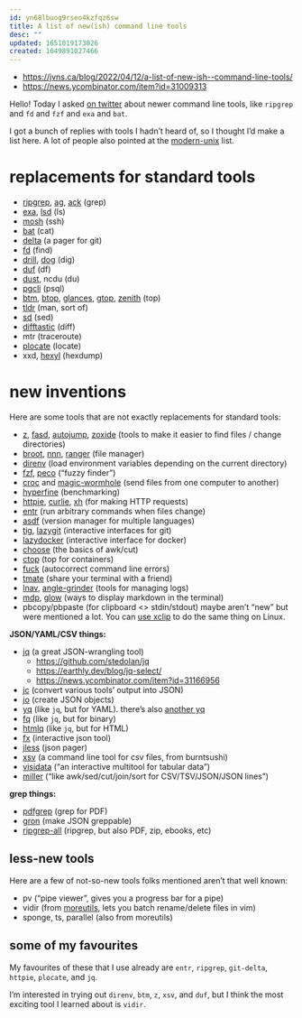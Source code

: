 ```yaml
---
id: yn68lbuog9rseo4kzfqz6sw
title: A list of new(ish) command line tools
desc: ""
updated: 1651019173026
created: 1649891027466
---
```


- https://jvns.ca/blog/2022/04/12/a-list-of-new-ish--command-line-tools/
- https://news.ycombinator.com/item?id=31009313

Hello! Today I asked [on twitter](https://twitter.com/b0rk/status/1513903221466664962) about newer command line tools, like `ripgrep` and `fd` and `fzf` and `exa` and `bat`.

I got a bunch of replies with tools I hadn’t heard of, so I thought I’d make a list here. A lot of people also pointed at the [modern-unix](https://github.com/ibraheemdev/modern-unix) list.

# replacements for standard tools

- [ripgrep](https://github.com/BurntSushi/ripgrep/), [ag](https://github.com/ggreer/the_silver_searcher), [ack](https://github.com/beyondgrep/ack3) (grep)
- [exa](https://github.com/ogham/exa), [lsd](https://github.com/Peltoche/lsd) (ls)
- [mosh](https://mosh.org/) (ssh)
- [bat](https://github.com/sharkdp/bat) (cat)
- [delta](https://github.com/dandavison/delta) (a pager for git)
- [fd](https://github.com/sharkdp/fd) (find)
- [drill](https://www.nlnetlabs.nl/projects/ldns/about/), [dog](https://github.com/ogham/dog) (dig)
- [duf](https://github.com/muesli/duf) (df)
- [dust](https://github.com/bootandy/dust), ncdu (du)
- [pgcli](https://www.pgcli.com/) (psql)
- [btm](https://github.com/ClementTsang/bottom), [btop](https://github.com/aristocratos/btop), [glances](https://github.com/nicolargo/glances), [gtop](https://github.com/aksakalli/gtop), [zenith](https://github.com/bvaisvil/zenith) (top)
- [tldr](https://tldr.sh/) (man, sort of)
- [sd](https://github.com/chmln/sd) (sed)
- [difftastic](https://github.com/Wilfred/difftastic) (diff)
- mtr (traceroute)
- [plocate](https://plocate.sesse.net/) (locate)
- xxd, [hexyl](https://github.com/sharkdp/hexyl) (hexdump)

# new inventions

Here are some tools that are not exactly replacements for standard tools:

- [z](https://github.com/rupa/z), [fasd](https://github.com/clvv/fasd), [autojump](https://github.com/wting/autojump), [zoxide](https://github.com/ajeetdsouza/zoxide) (tools to make it easier to find files / change directories)
- [broot](https://github.com/Canop/broot), [nnn](https://github.com/jarun/nnn), [ranger](https://github.com/ranger/ranger) (file manager)
- [direnv](https://github.com/direnv/direnv) (load environment variables depending on the current directory)
- [fzf](https://github.com/junegunn/fzf), [peco](https://github.com/peco/peco) (“fuzzy finder”)
- [croc](https://github.com/schollz/croc) and [magic-wormhole](https://github.com/magic-wormhole/magic-wormhole) (send files from one computer to another)
- [hyperfine](https://github.com/sharkdp/hyperfine) (benchmarking)
- [httpie](https://httpie.io/), [curlie](https://github.com/rs/curlie), [xh](https://github.com/ducaale/xh) (for making HTTP requests)
- [entr](https://github.com/eradman/entr) (run arbitrary commands when files change)
- [asdf](https://github.com/asdf-vm/asdf) (version manager for multiple languages)
- [tig](https://github.com/jonas/tig), [lazygit](https://github.com/jesseduffield/lazygit) (interactive interfaces for git)
- [lazydocker](https://github.com/jesseduffield/lazydocker) (interactive interface for docker)
- [choose](https://github.com/theryangeary/choose) (the basics of awk/cut)
- [ctop](https://github.com/bcicen/ctop) (top for containers)
- [fuck](https://github.com/nvbn/thefuck) (autocorrect command line errors)
- [tmate](https://tmate.io/) (share your terminal with a friend)
- [lnav](https://github.com/tstack/lnav), [angle-grinder](https://github.com/rcoh/angle-grinder) (tools for managing logs)
- [mdp](https://github.com/visit1985/mdp), [glow](https://github.com/charmbracelet/glow) (ways to display markdown in the terminal)
- pbcopy/pbpaste (for clipboard <> stdin/stdout) maybe aren’t “new” but were mentioned a lot. You can [use xclip](https://stackoverflow.com/questions/5130968/how-can-i-copy-the-output-of-a-command-directly-into-my-clipboard/41843618#41843618) to do the same thing on Linux.

**JSON/YAML/CSV things:**

- [jq](https://stedolan.github.io/jq/) (a great JSON-wrangling tool)
  - https://github.com/stedolan/jq
  - https://earthly.dev/blog/jq-select/
  - https://news.ycombinator.com/item?id=31166956
- [jc](https://github.com/kellyjonbrazil/jc) (convert various tools’ output into JSON)
- [jo](https://github.com/jpmens/jo) (create JSON objects)
- [yq](https://github.com/mikefarah/yq) (like `jq`, but for YAML). there’s also [another yq](https://github.com/kislyuk/yq)
- [fq](https://github.com/wader/fq) (like `jq`, but for binary)
- [htmlq](https://github.com/mgdm/htmlq) (like `jq`, but for HTML)
- [fx](https://github.com/antonmedv/fx) (interactive json tool)
- [jless](https://github.com/PaulJuliusMartinez/jless) (json pager)
- [xsv](https://github.com/BurntSushi/xsv) (a command line tool for csv files, from burntsushi)
- [visidata](https://www.visidata.org/) (“an interactive multitool for tabular data”)
- [miller](https://github.com/johnkerl/miller) (“like awk/sed/cut/join/sort for CSV/TSV/JSON/JSON lines”)

**grep things:**

- [pdfgrep](https://pdfgrep.org/) (grep for PDF)
- [gron](https://github.com/tomnomnom/gron) (make JSON greppable)
- [ripgrep-all](https://github.com/phiresky/ripgrep-all) (ripgrep, but also PDF, zip, ebooks, etc)

## less-new tools

Here are a few of not-so-new tools folks mentioned aren’t that well known:

- pv (“pipe viewer”, gives you a progress bar for a pipe)
- vidir (from [moreutils](https://joeyh.name/code/moreutils), lets you batch rename/delete files in vim)
- sponge, ts, parallel (also from moreutils)

## some of my favourites

My favourites of these that I use already are `entr`, `ripgrep`, `git-delta`, `httpie`, `plocate`, and `jq`.

I’m interested in trying out `direnv`, `btm`, `z`, `xsv`, and `duf`, but I think the most exciting tool I learned about is `vidir`.

